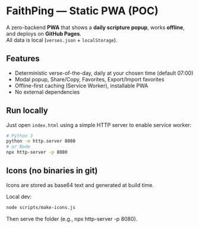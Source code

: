# FaithPing — Static PWA (POC)

A zero-backend **PWA** that shows a **daily scripture popup**, works **offline**, and deploys on **GitHub Pages**.  
All data is local (`verses.json` + `localStorage`).

## Features
- Deterministic verse-of-the-day, daily at your chosen time (default 07:00)
- Modal popup, Share/Copy, Favorites, Export/Import favorites
- Offline-first caching (Service Worker), installable PWA
- No external dependencies

## Run locally
Just open `index.html` using a simple HTTP server to enable service worker:
```bash
# Python 3
python -m http.server 8080
# or Node
npx http-server -p 8080
```

## Icons (no binaries in git)
Icons are stored as base64 text and generated at build time.

Local dev:
```bash
node scripts/make-icons.js
```
Then serve the folder (e.g., npx http-server -p 8080).
